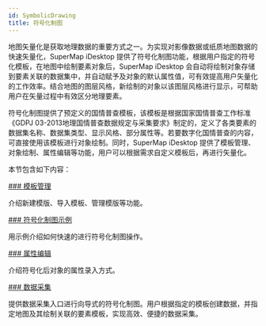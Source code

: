 ```yaml
---
id: SymbolicDrawing
title: 符号化制图  
---  
```

 地图矢量化是获取地理数据的重要方式之一。为实现对影像数据或纸质地图数据的快速矢量化，SuperMap iDesktop
提供了符号化制图功能，根据用户指定的符号化模板，在地图中绘制要素对象后，SuperMap iDesktop
会自动将绘制对象存储到要素关联的数据集中，并自动赋予及对象的默认属性值，可有效提高用户矢量化的工作效率。结合地图的图层风格，新绘制的对象以该图层风格进行显示，可帮助用户在矢量过程中有效区分地理要素。



 符号化制图提供了预定义的国情普查模板，该模板是根据国家国情普查工作标准《GDPJ
03-2013地理国情普查数据规定与采集要求》制定的，定义了各类要素的数据集名称、数据集类型、显示风格、部分属性等。若要数字化国情普查的内容，可直接使用该模板进行对象绘制。同时，SuperMap
iDesktop 提供了模板管理、对象绘制、属性编辑等功能，用户可以根据需求自定义模板后，再进行矢量化。



 本节包含如下内容：



 [### 模板管理](TemplateManager)



 介绍新建模版、导入模板、管理模版等功能。



 [### 符号化制图示例](SymbolicMappingExample)



 用示例介绍如何快速的进行符号化制图操作。



 [### 属性编辑](SymbolicMappingPropertySettings)



 介绍符号化后对象的属性录入方式。



 [### 数据采集](TemplateManager)



 提供数据采集入口进行向导式的符号化制图。用户根据指定的模板创建数据，并指定地图及其绘制关联的要素模板，实现高效、便捷的数据采集。



  


